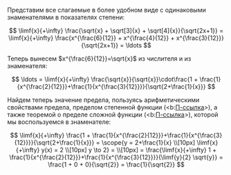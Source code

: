 Представим все слагаемые в более удобном виде с одинаковыми знаменателями в показателях степени:

$$ \limf{x}{+\infty} \frac{\sqrt{x} + \sqrt[3]{x} + \sqrt[4]{x}}{\sqrt{2x+1}} = \limf{x}{+\infty} \frac{x^{\frac{6}{12}} + x^{\frac{4}{12}} + x^{\frac{3}{12}}}{\sqrt{2x+1}} = \ldots $$

Теперь вынесем $x^{\frac{6}{12}}=\sqrt{x}$ из числителя и из знаменателя:

$$ \ldots = \limf{x}{+\infty} \frac{\sqrt{x}}{\sqrt{x}}\cdot\frac{1 + \frac{1}{x^{\frac{2}{12}}}+\frac{1}{x^{\frac{3}{12}}}}{\sqrt{2+\frac{1}{x}}} $$

Найдем теперь значение предела, пользуясь арифметическими свойствами предела, пределом степенной функции (<b:[П-ссылка](advanced/proto/f-lim/f-power)>), а также теоремой о пределе сложной функции (<b:[П-ссылка](advanced/proto/f-lim/composition)>), которой мы воспользуемся в знаменателе:

$$ \limf{x}{+\infty} \frac{1 + \frac{1}{x^{\frac{2}{12}}}+\frac{1}{x^{\frac{3}{12}}}}{\sqrt{2+\frac{1}{x}}} = \scope{y = 2+\frac{1}{x} \\[10px] \limf{x}{+\infty} y(x) = 2 \\[10px] y \to 2} = \\[10px] = \frac{\limf{x}{+\infty} 1 + \frac{1}{x^{\frac{2}{12}}}+\frac{1}{x^{\frac{3}{12}}}}{\limf{y}{2} \sqrt{y}} = \frac{1 + 0 + 0}{\sqrt{2}} = \frac{1}{\sqrt{2}} $$